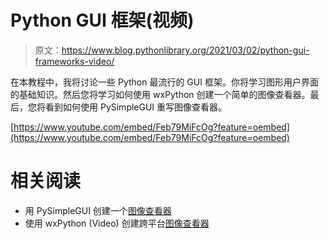 # Python GUI 框架(视频)

> 原文：<https://www.blog.pythonlibrary.org/2021/03/02/python-gui-frameworks-video/>

在本教程中，我将讨论一些 Python 最流行的 GUI 框架。你将学习图形用户界面的基础知识。然后您将学习如何使用 wxPython 创建一个简单的图像查看器。最后，您将看到如何使用 PySimpleGUI 重写图像查看器。

[https://www.youtube.com/embed/Feb79MiFcOg?feature=oembed](https://www.youtube.com/embed/Feb79MiFcOg?feature=oembed)

# 相关阅读

*   用 PySimpleGUI 创建一个[图像查看器](https://www.blog.pythonlibrary.org/2021/02/16/creating-an-image-viewer-with-pysimplegui/)
*   使用 wxPython (Video) 创建跨平台[图像查看器](https://www.blog.pythonlibrary.org/2020/05/20/creating-a-cross-platform-image-viewer-with-wxpython-video/)